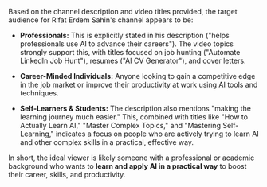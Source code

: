 Based on the channel description and video titles provided, the target audience for Rifat Erdem Sahin's channel appears to be:

* **Professionals:** This is explicitly stated in his description ("helps professionals use AI to advance their careers"). The video topics strongly support this, with titles focused on job hunting ("Automate LinkedIn Job Hunt"), resumes ("AI CV Generator"), and cover letters.

* **Career-Minded Individuals:** Anyone looking to gain a competitive edge in the job market or improve their productivity at work using AI tools and techniques.

* **Self-Learners & Students:** The description also mentions "making the learning journey much easier." This, combined with titles like "How to Actually Learn AI," "Master Complex Topics," and "Mastering Self-Learning," indicates a focus on people who are actively trying to learn AI and other complex skills in a practical, effective way.

In short, the ideal viewer is likely someone with a professional or academic background who wants to **learn and apply AI in a practical way** to boost their career, skills, and productivity.
